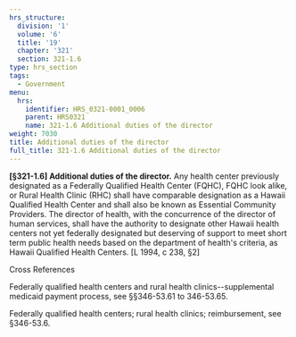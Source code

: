 ```yaml
---
hrs_structure:
  division: '1'
  volume: '6'
  title: '19'
  chapter: '321'
  section: 321-1.6
type: hrs_section
tags:
  - Government
menu:
  hrs:
    identifier: HRS_0321-0001_0006
    parent: HRS0321
    name: 321-1.6 Additional duties of the director
weight: 7030
title: Additional duties of the director
full_title: 321-1.6 Additional duties of the director
---
```

**[§321-1.6] Additional duties of the director.** Any health center previously designated as a Federally Qualified Health Center (FQHC), FQHC look alike, or Rural Health Clinic (RHC) shall have comparable designation as a Hawaii Qualified Health Center and shall also be known as Essential Community Providers. The director of health, with the concurrence of the director of human services, shall have the authority to designate other Hawaii health centers not yet federally designated but deserving of support to meet short term public health needs based on the department of health's criteria, as Hawaii Qualified Health Centers. [L 1994, c 238, §2]

Cross References

Federally qualified health centers and rural health clinics--supplemental medicaid payment process, see §§346-53.61 to 346-53.65.

Federally qualified health centers; rural health clinics; reimbursement, see §346-53.6.